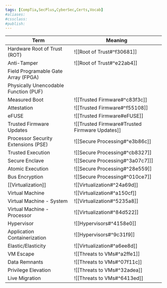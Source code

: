 ```yaml
---
tags: [CompTia,SecPlus,CyberSec,Certs,Vocab]
#aliases:
#cssclass:
#publish:
---
```


| Term                                  | Meaning                                        |
| ------------------------------------- | ---------------------------------------------- |
| Hardware Root of Trust (ROT)          | ![[Root of Trust#^f30681]]                     |
| Anti-Tamper                           | ![[Root of Trust#^e22ab4]]                     |
| Field Programable Gate Array (FPGA)   |                                                |
| Physically Unencodable Function (PUF) |                                                |
| Measured Boot                         | ![[Trusted Firmware#^c83f3c]]                  |
| Attestation                           | ![[Trusted Firmware#^f55108]]                  |
| eFUSE                                 | ![[Trusted Firmware#eFUSE]]                    |
| Trusted Firmware Updates              | ![[Trusted Firmware#Trusted Firmware Updates]] |
| Processor Security Extensions (PSE)   | ![[Secure Processing#^e3b86c]]                 |
| Trusted Execution                     | ![[Secure Processing#^cb8327]]                 |
| Secure Enclave                        | ![[Secure Processing#^3a07c7]]]                |
| Atomic Execution                      | ![[Secure Processing#^28e559]]                 |
| Bus Encryption                        | ![[Secure Processing#^010ce7]]                 |
| [[Virtualization]]                    | ![[Virtualization#^24a69d]]                    |
| Virtual Machine                       | ![[Virtualization#^a150cf]]                    |
| Virtual Machine - System              | ![[Virtualization#^5235a8]]                    |
| Virtual Machine - Processor           | ![[Virtualization#^84d522]]                    |
| Hypervisor                            | ![[Hypervisors#^4158e0]]                       |
| Application Containerization          | ![[Hypervisors#^9c31f9]]                       |
| Elastic/Elasticity                    | ![[Virtualization#^a6ee8d]]                    |
| VM Escape                             | ![[Threats to VMs#^a2ffe1]]                    |
| Data Remnants                         | ![[Threats to VMs#^07f11c]]                    |
| Privilege Elevation                   | ![[Threats to VMs#^32adea]]                    |
| Live Migration                        | ![[Threats to VMs#^6413ed]]                    |

